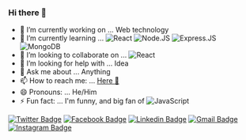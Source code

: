 ### Hi there 👋

- 🔭 I’m currently working on ... Web technology 
- 🌱 I’m currently learning ... 
![React](https://img.shields.io/badge/-React-3b2e5a?style=plastic&logo=react)
![Node.JS](https://img.shields.io/badge/-Node.JS-black?style=plastic&logo=Node.js) 
![Express.JS](https://img.shields.io/badge/-Express.JS-c7b198?style=plastic&logo=Express.JS)
![MongoDB](https://img.shields.io/badge/-MongoDB-black?style=plastic&logo=mongodb)
- 👯 I’m looking to collaborate on ... 
![React](https://img.shields.io/badge/-React-3b2e5a?style=plastic&logo=react)
- 🤔 I’m looking for help with ... Idea
- 💬 Ask me about ... Anything
- 📫 How to reach me: ... [Here 🚀](https://www.developermaruf.me)
- 😄 Pronouns: ... He/Him
- ⚡ Fun fact: ... I'm funny, and big fan of ![JavaScript](https://img.shields.io/badge/-JavaScript-black?style=plastic&logo=javascript)

[![Twitter Badge](https://img.shields.io/badge/-maruf__Ahmed76-blue?style=plastic&logo=Twitter&logoColor=white&link=https://twitter.com/Maruf_Ahmed76)](https://twitter.com/Maruf_Ahmed76)
[![Facebook Badge](https://img.shields.io/badge/-maruf.ahmed76-blue?style=plastic&logo=Facebook&logoColor=white&link=https://www.facebook.com/maruf.ahmed76/)](https://www.facebook.com/maruf.ahmed76/)
[![Linkedin Badge](https://img.shields.io/badge/-maruf-ahmed-76m-blue?style=plastic&logo=Linkedin&logoColor=white&link=https://www.linkedin.com/in/maruf-ahmed-76m)](https://www.linkedin.com/in/maruf-ahmed-76m)
[![Gmail Badge](https://img.shields.io/badge/-maruf.ahmed76@yahoo.com-c14438?style=plastic&logo=Gmail&logoColor=white&link=mailto:maruf.ahmed76@yahoo.com)](mailto:maruf.ahmed76@yahoo.com)
[![Instagram Badge](https://img.shields.io/badge/-maruf.ahmed76-purple?style=plastic&logo=instagram&logoColor=white&link=https://www.instagram.com/maruf.ahmed76/)](https://www.instagram.com/maruf.ahmed76/)
